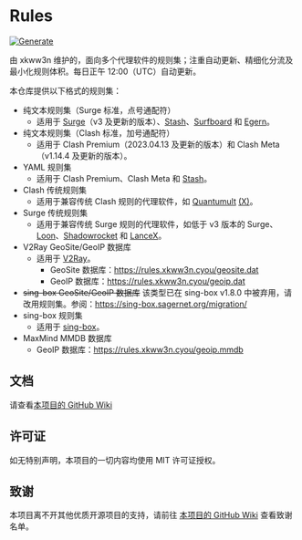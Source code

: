 # Rules

[![Generate](https://github.com/xkww3n/Rules/actions/workflows/main.yml/badge.svg)](https://github.com/xkww3n/Rules/actions/workflows/main.yml)

由 xkww3n 维护的，面向多个代理软件的规则集；注重自动更新、精细化分流及最小化规则体积。每日正午 12:00（UTC）自动更新。

本仓库提供以下格式的规则集：

- 纯文本规则集（Surge 标准，点号通配符）
    - 适用于 [Surge](https://nssurge.com/)（v3
      及更新的版本）、[Stash](https://stash.ws/)、[Surfboard](https://getsurfboard.com)
      和 [Egern](https://apps.apple.com/us/app/egern/id1616105820)。
- 纯文本规则集（Clash 标准，加号通配符）
    - 适用于 Clash Premium（2023.04.13 及更新的版本）和 Clash Meta（v1.14.4 及更新的版本）。
- YAML 规则集
    - 适用于 Clash Premium、Clash Meta 和 [Stash](https://stash.ws/)。
- Clash 传统规则集
    - 适用于兼容传统 Clash 规则的代理软件，如 [Quantumult](https://quantumult.app/) [(X)](https://quantumult.app/x/)。
- Surge 传统规则集
    - 适用于兼容传统 Surge 规则的代理软件，如低于 v3 版本的
      Surge、[Loon](https://www.nsloon.com/)、[Shadowrocket](https://apps.apple.com/us/app/shadowrocket/id932747118)
      和 [LanceX](https://shadowboat.app/lancex/)。
- V2Ray GeoSite/GeoIP 数据库
    - 适用于 [V2Ray](https://www.v2fly.org/)。
        - GeoSite 数据库：<https://rules.xkww3n.cyou/geosite.dat>
        - GeoIP 数据库：<https://rules.xkww3n.cyou/geoip.dat>
- ~~sing-box GeoSite/GeoIP 数据库~~ 该类型已在 sing-box v1.8.0
  中被弃用，请改用规则集。参阅：<https://sing-box.sagernet.org/migration/>
- sing-box 规则集
    - 适用于 [sing-box](https://sing-box.sagernet.org/)。
- MaxMind MMDB 数据库
    - GeoIP 数据库：<https://rules.xkww3n.cyou/geoip.mmdb>

## 文档

请查看[本项目的 GitHub Wiki](https://github.com/xkww3n/Rules/wiki)

## 许可证

如无特别声明，本项目的一切内容均使用 MIT 许可证授权。

## 致谢

本项目离不开其他优质开源项目的支持，请前往 [本项目的 GitHub Wiki](https://github.com/xkww3n/Rules/wiki/致谢) 查看致谢名单。
